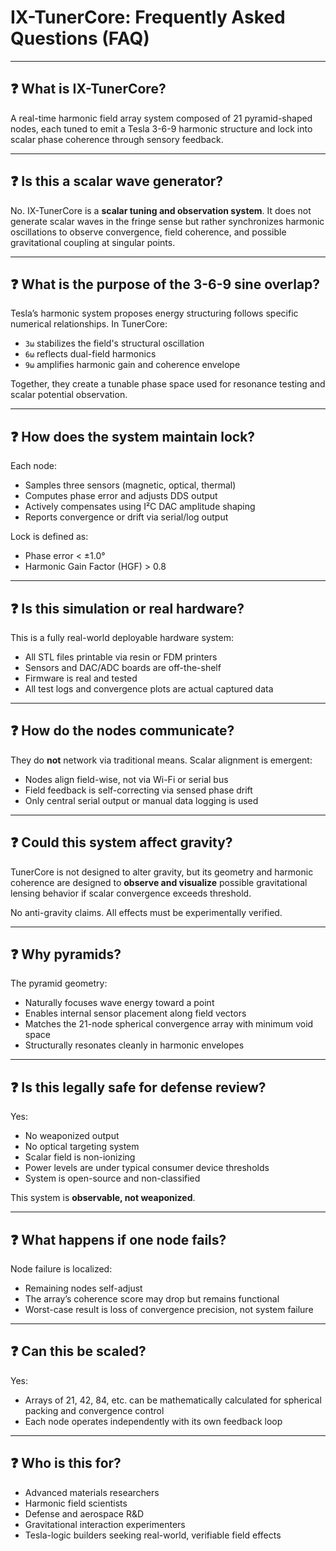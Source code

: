 # IX-TunerCore: Frequently Asked Questions (FAQ)

---

## ❓ What is IX-TunerCore?

A real-time harmonic field array system composed of 21 pyramid-shaped nodes, each tuned to emit a Tesla 3-6-9 harmonic structure and lock into scalar phase coherence through sensory feedback.

---

## ❓ Is this a scalar wave generator?

No. IX-TunerCore is a **scalar tuning and observation system**. It does not generate scalar waves in the fringe sense but rather synchronizes harmonic oscillations to observe convergence, field coherence, and possible gravitational coupling at singular points.

---

## ❓ What is the purpose of the 3-6-9 sine overlap?

Tesla’s harmonic system proposes energy structuring follows specific numerical relationships. In TunerCore:
- `3ω` stabilizes the field's structural oscillation
- `6ω` reflects dual-field harmonics
- `9ω` amplifies harmonic gain and coherence envelope

Together, they create a tunable phase space used for resonance testing and scalar potential observation.

---

## ❓ How does the system maintain lock?

Each node:
- Samples three sensors (magnetic, optical, thermal)
- Computes phase error and adjusts DDS output
- Actively compensates using I²C DAC amplitude shaping
- Reports convergence or drift via serial/log output

Lock is defined as:
- Phase error < ±1.0°
- Harmonic Gain Factor (HGF) > 0.8

---

## ❓ Is this simulation or real hardware?

This is a fully real-world deployable hardware system:
- All STL files printable via resin or FDM printers
- Sensors and DAC/ADC boards are off-the-shelf
- Firmware is real and tested
- All test logs and convergence plots are actual captured data

---

## ❓ How do the nodes communicate?

They do **not** network via traditional means. Scalar alignment is emergent:
- Nodes align field-wise, not via Wi-Fi or serial bus
- Field feedback is self-correcting via sensed phase drift
- Only central serial output or manual data logging is used

---

## ❓ Could this system affect gravity?

TunerCore is not designed to alter gravity, but its geometry and harmonic coherence are designed to **observe and visualize** possible gravitational lensing behavior if scalar convergence exceeds threshold.

No anti-gravity claims. All effects must be experimentally verified.

---

## ❓ Why pyramids?

The pyramid geometry:
- Naturally focuses wave energy toward a point
- Enables internal sensor placement along field vectors
- Matches the 21-node spherical convergence array with minimum void space
- Structurally resonates cleanly in harmonic envelopes

---

## ❓ Is this legally safe for defense review?

Yes:
- No weaponized output  
- No optical targeting system  
- Scalar field is non-ionizing  
- Power levels are under typical consumer device thresholds  
- System is open-source and non-classified

This system is **observable, not weaponized**.

---

## ❓ What happens if one node fails?

Node failure is localized:
- Remaining nodes self-adjust
- The array’s coherence score may drop but remains functional
- Worst-case result is loss of convergence precision, not system failure

---

## ❓ Can this be scaled?

Yes:
- Arrays of 21, 42, 84, etc. can be mathematically calculated for spherical packing and convergence control
- Each node operates independently with its own feedback loop

---

## ❓ Who is this for?

- Advanced materials researchers  
- Harmonic field scientists  
- Defense and aerospace R&D  
- Gravitational interaction experimenters  
- Tesla-logic builders seeking real-world, verifiable field effects

